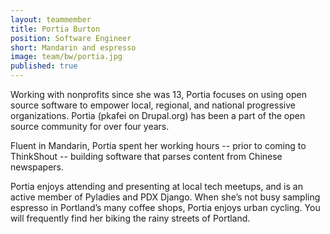 ```yaml
---
layout: teammember
title: Portia Burton
position: Software Engineer
short: Mandarin and espresso
image: team/bw/portia.jpg
published: true
---
```

Working with nonprofits since she was 13, Portia focuses on using open source software to empower local, regional, and national progressive organizations. Portia (pkafei on Drupal.org) has been a part of the open source community for over four years.

Fluent in Mandarin, Portia spent her working hours -- prior to coming to ThinkShout -- building software that parses content from Chinese newspapers.

Portia enjoys attending and presenting at local tech meetups, and is an active member of Pyladies and PDX Django. When she’s not busy sampling espresso in Portland’s many coffee shops, Portia enjoys urban cycling. You will frequently find her biking the rainy streets of Portland.